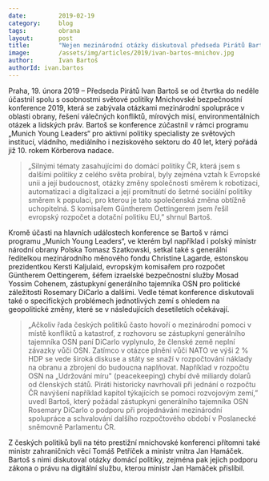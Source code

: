 ```yaml
---
date:         2019-02-19
category:     blog
tags:         obrana
layout:       post
title:        "Nejen mezinárodní otázky diskutoval předseda Pirátů Bartoš na mezinárodní Mnichovské bezpečnostní konferenci 2019"
image:        /assets/img/articles/2019/ivan-bartos-mnichov.jpg
author:       Ivan Bartoš
authorId: ivan.bartos
---
```


Praha, 19. února 2019 – Předseda Pirátů Ivan Bartoš se od čtvrtka do neděle účastnil spolu s osobnostmi světové politiky Mnichovské bezpečnostní konference 2019, která se zabývala otázkami mezinárodní spolupráce v oblasti obrany, řešení válečných konfliktů, mírových misí, environmentálních otázek a lidských práv. Bartoš se konference zúčastnil v rámci programu „Munich Young Leaders“ pro aktivní politiky specialisty ze světových institucí, vládního, mediálního i neziskového sektoru do 40 let, který pořádá již 10. rokem Körberova nadace.

> „Silnými tématy zasahujícími do domácí politiky ČR, která jsem s dalšími politiky z celého světa probíral, byly zejména vztah k Evropské unii a její budoucnost, otázky změny společnosti směrem k robotizaci, automatizaci a digitalizaci a její promítnutí do šetrné sociální politiky směrem k populaci, pro kterou je tato společenská změna obtížně uchopitelná. S komisařem Güntherem Oettingerem jsem řešil evropský rozpočet a dotační politiku EU,” shrnul Bartoš.

Kromě účasti na hlavních událostech konference se Bartoš v rámci programu „Munich Young Leaders“, ve kterém byl například i polský ministr národní obrany Polska Tomasz Szatkowski, setkal také s generální ředitelkou mezinárodního měnového fondu Christine Lagarde,  estonskou prezidentkou Kersti Kaljulaid, evropským komisařem pro rozpočet Güntherem Oettingerem, šéfem izraelské bezpečnostní služby Mosad Yossim Cohenem, zástupkyní generálního tajemníka OSN pro politické záležitosti Rosemary DiCarlo a dalšími. Vedle témat konference diskutovali také o specifických problémech jednotlivých zemí s ohledem na geopolitické změny, které se v následujících desetiletích očekávají.

> „Ačkoliv řada českých politiků často hovoří o mezinárodní pomoci v místě konfliktů a katastrof, z rozhovoru se zástupkyní generálního tajemníka OSN paní DiCarlo vyplynulo, že členské země neplní závazky vůči OSN. Zatímco v otázce plnění vůči NATO ve výši 2 % HDP se vede široká diskuse a státy se snaží v rozpočtování náklady na obranu a zbrojení do budoucna naplňovat. Například v rozpočtu OSN na „Udržování míru" (peacekeeping) chybí dvě miliardy dolarů od členských států. Piráti historicky navrhovali při jednání o rozpočtu ČR navýšení například kapitol týkajících se pomoci rozvojovým zemí,” uvedl Bartoš, který požádal zástupkyni generálního tajemníka OSN Rosemary DiCarlo o podporu při projednávání mezinárodní spolupráce a schvalování dalšího rozpočtového období v Poslanecké sněmovně Parlamentu ČR.

Z českých politiků byli na této prestižní mnichovské konferenci přítomni také ministr zahraničních věcí Tomáš Petříček a ministr vnitra Jan Hamáček. Bartoš s nimi diskutoval otázky domácí politiky, zejména pak jejich podporu zákona o právu na digitální službu, kterou ministr Jan Hamáček přislíbil.


